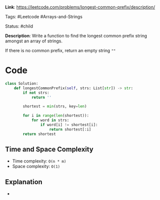 **Link**: https://leetcode.com/problems/longest-common-prefix/description/

Tags: #Leetcode #Arrays-and-Strings 

Status: #child 

**Description**: Write a function to find the longest common prefix string amongst an array of strings.

If there is no common prefix, return an empty string `""`


# Code
```python
class Solution:
    def longestCommonPrefix(self, strs: List[str]) -> str:
        if not strs:
            return ''
        
        shortest = min(strs, key=len)
        
        for i in range(len(shortest)):
            for word in strs:
                if word[i] != shortest[i]:
                    return shortest[:i]
        return shortest           
```

      
## Time and Space Complexity

- Time complexity: `O(n * m)`
- Space complexity: `O(1)`
## Explanation

- 
